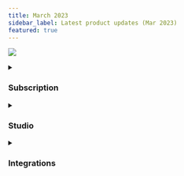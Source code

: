 ```yaml
---
title: March 2023
sidebar_label: Latest product updates (Mar 2023)
featured: true
---
```


  
  
  
  

![](https://i.imgur.com/Wj06Bz6.png)



<details>
<summary>

### Subscription 

</summary>


| Enhancement | Description |
| -------- | -------- |
| **Launched freemium** <br/> | Users will have free access to the platform for indefinite number of days with  limited features.  |
    
</details>

<!--<br/><br/> [**Learn more**](.) -->

<details>
<summary>

### Studio

</summary>


| Enhancement | Description |
| -------- | -------- |
| **JSON support for syncDB node** <br/> | Sync database node is used for syncing bot tables to external databases in regular intervals. This is now supported for CSV and JSON files. You can create and add an API that pulls the bulk data and the node performs the necessary actions.  <br/> <br/> [**Learn more**](https://docs.yellow.ai/docs/platform_concepts/studio/build/nodes/action-nodes#41-sync-database) |
    
</details>




<details>
<summary>

### Integrations 

</summary>


| Enhancement | Description |
| -------- | -------- |
| **GPT-3 third party integration** <br/> | Customers can bring their free trial /paid openAI account (like any other 3rd party tool) and connect with yellow.ai. The node can take user text (user chat query) as the input and return the best possible response based on the model.  <br/><br/> [**Learn more**](https://docs.yellow.ai/docs/platform_concepts/appConfiguration/gpt3) |
    
</details>

